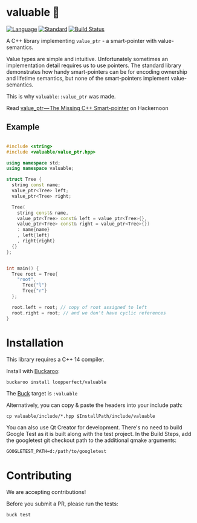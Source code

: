 # valuable 💎
[![Language](https://img.shields.io/badge/language-C++-blue.svg)](https://isocpp.org/)
[![Standard](https://img.shields.io/badge/c%2B%2B-14-blue.svg)](https://en.wikipedia.org/wiki/C%2B%2B#Standardization)
[![Build Status](https://travis-ci.org/KubaO/valuable.svg?branch=master)](https://travis-ci.org/KubaO/valuable)

A C++ library implementing `value_ptr` - a smart-pointer with value-semantics.

Value types are simple and intuitive. Unfortunately sometimes an implementation detail requires us to use pointers.
The standard library demonstrates how handy smart-pointers can be for encoding ownership and lifetime semantics, but none of the smart-pointers implement value-semantics.

This is why `valuable::value_ptr` was made. 

Read [value_ptr — The Missing C++ Smart-pointer](https://hackernoon.com/value-ptr-the-missing-c-smart-pointer-1f515664153e) on Hackernoon

## Example

```c++

#include <string>
#include <valuable/value_ptr.hpp>

using namespace std;
using namespace valuable;

struct Tree {
  string const name;
  value_ptr<Tree> left;
  value_ptr<Tree> right;

  Tree(
    string const& name,
    value_ptr<Tree> const& left = value_ptr<Tree>{},
    value_ptr<Tree> const& right = value_ptr<Tree>{})
    : name{name}
    , left{left}
    , right{right}
  {}
};


int main() {
  Tree root = Tree{
    "root",
      Tree{"l"}
      Tree{"r"}
  };

  root.left = root; // copy of root assigned to left
  root.right = root; // and we don't have cyclic references
}

```

# Installation

This library requires a C++ 14 compiler.

Install with [Buckaroo](https://www.buckaroo.pm):

```
buckaroo install loopperfect/valuable
```

The [Buck](https://buckbuild.com/) target is `:valuable`

Alternatively, you can copy & paste the headers into your include path:

```
cp valuable/include/*.hpp $InstallPath/include/valuable
```

You can also use Qt Creator for development. There's no need to build Google Test as it is built along with the test project. In the Build Steps, add the googletest git checkout path to the additional qmake arguments:
```
GOOGLETEST_PATH=d:/path/to/googletest
```


# Contributing

We are accepting contributions! 

Before you submit a PR, please run the tests: 

```
buck test
```
